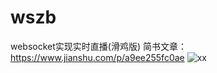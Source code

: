 # wszb
websocket实现实时直播(滑鸡版)
简书文章：https://www.jianshu.com/p/a9ee255fc0ae
![xx](https://upload-images.jianshu.io/upload_images/16864693-e42d4c8a848503e2.gif)
